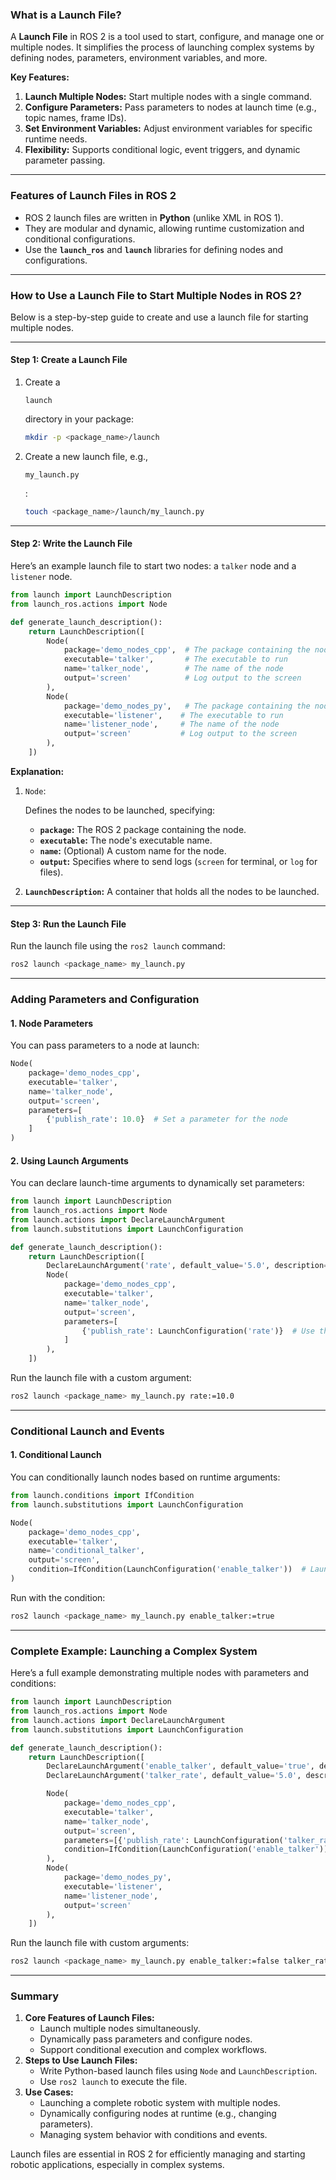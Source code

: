 ### **What is a Launch File?**

A **Launch File** in ROS 2 is a tool used to start, configure, and manage one or multiple nodes. It simplifies the process of launching complex systems by defining nodes, parameters, environment variables, and more.

**Key Features:**

1. **Launch Multiple Nodes:** Start multiple nodes with a single command.
2. **Configure Parameters:** Pass parameters to nodes at launch time (e.g., topic names, frame IDs).
3. **Set Environment Variables:** Adjust environment variables for specific runtime needs.
4. **Flexibility:** Supports conditional logic, event triggers, and dynamic parameter passing.

------

### **Features of Launch Files in ROS 2**

- ROS 2 launch files are written in **Python** (unlike XML in ROS 1).
- They are modular and dynamic, allowing runtime customization and conditional configurations.
- Use the **`launch_ros`** and **`launch`** libraries for defining nodes and configurations.

------

### **How to Use a Launch File to Start Multiple Nodes in ROS 2?**

Below is a step-by-step guide to create and use a launch file for starting multiple nodes.

------

#### **Step 1: Create a Launch File**

1. Create a 

   ```
   launch
   ```

    directory in your package:

   ```bash
   mkdir -p <package_name>/launch
   ```

2. Create a new launch file, e.g., 

   ```
   my_launch.py
   ```

   :

   ```bash
   touch <package_name>/launch/my_launch.py
   ```

------

#### **Step 2: Write the Launch File**

Here’s an example launch file to start two nodes: a `talker` node and a `listener` node.

```python
from launch import LaunchDescription
from launch_ros.actions import Node

def generate_launch_description():
    return LaunchDescription([
        Node(
            package='demo_nodes_cpp',  # The package containing the node
            executable='talker',       # The executable to run
            name='talker_node',        # The name of the node
            output='screen'            # Log output to the screen
        ),
        Node(
            package='demo_nodes_py',   # The package containing the node
            executable='listener',    # The executable to run
            name='listener_node',     # The name of the node
            output='screen'           # Log output to the screen
        ),
    ])
```

**Explanation:**

1. `Node`:

    Defines the nodes to be launched, specifying:

   - **`package`:** The ROS 2 package containing the node.
   - **`executable`:** The node's executable name.
   - **`name`:** (Optional) A custom name for the node.
   - **`output`:** Specifies where to send logs (`screen` for terminal, or `log` for files).

2. **`LaunchDescription`:** A container that holds all the nodes to be launched.

------

#### **Step 3: Run the Launch File**

Run the launch file using the `ros2 launch` command:

```bash
ros2 launch <package_name> my_launch.py
```

------

### **Adding Parameters and Configuration**

#### **1. Node Parameters**

You can pass parameters to a node at launch:

```python
Node(
    package='demo_nodes_cpp',
    executable='talker',
    name='talker_node',
    output='screen',
    parameters=[
        {'publish_rate': 10.0}  # Set a parameter for the node
    ]
)
```

#### **2. Using Launch Arguments**

You can declare launch-time arguments to dynamically set parameters:

```python
from launch import LaunchDescription
from launch_ros.actions import Node
from launch.actions import DeclareLaunchArgument
from launch.substitutions import LaunchConfiguration

def generate_launch_description():
    return LaunchDescription([
        DeclareLaunchArgument('rate', default_value='5.0', description='Publish rate'),
        Node(
            package='demo_nodes_cpp',
            executable='talker',
            name='talker_node',
            output='screen',
            parameters=[
                {'publish_rate': LaunchConfiguration('rate')}  # Use the launch argument
            ]
        ),
    ])
```

Run the launch file with a custom argument:

```bash
ros2 launch <package_name> my_launch.py rate:=10.0
```

------

### **Conditional Launch and Events**

#### **1. Conditional Launch**

You can conditionally launch nodes based on runtime arguments:

```python
from launch.conditions import IfCondition
from launch.substitutions import LaunchConfiguration

Node(
    package='demo_nodes_cpp',
    executable='talker',
    name='conditional_talker',
    output='screen',
    condition=IfCondition(LaunchConfiguration('enable_talker'))  # Launch only if enable_talker is true
)
```

Run with the condition:

```bash
ros2 launch <package_name> my_launch.py enable_talker:=true
```

------

### **Complete Example: Launching a Complex System**

Here’s a full example demonstrating multiple nodes with parameters and conditions:

```python
from launch import LaunchDescription
from launch_ros.actions import Node
from launch.actions import DeclareLaunchArgument
from launch.substitutions import LaunchConfiguration

def generate_launch_description():
    return LaunchDescription([
        DeclareLaunchArgument('enable_talker', default_value='true', description='Enable the talker node'),
        DeclareLaunchArgument('talker_rate', default_value='5.0', description='Talker publish rate'),

        Node(
            package='demo_nodes_cpp',
            executable='talker',
            name='talker_node',
            output='screen',
            parameters=[{'publish_rate': LaunchConfiguration('talker_rate')}],
            condition=IfCondition(LaunchConfiguration('enable_talker'))  # Conditional launch
        ),
        Node(
            package='demo_nodes_py',
            executable='listener',
            name='listener_node',
            output='screen'
        ),
    ])
```

Run the launch file with custom arguments:

```bash
ros2 launch <package_name> my_launch.py enable_talker:=false talker_rate:=10.0
```

------

### **Summary**

1. **Core Features of Launch Files:**
   - Launch multiple nodes simultaneously.
   - Dynamically pass parameters and configure nodes.
   - Support conditional execution and complex workflows.
2. **Steps to Use Launch Files:**
   - Write Python-based launch files using `Node` and `LaunchDescription`.
   - Use `ros2 launch` to execute the file.
3. **Use Cases:**
   - Launching a complete robotic system with multiple nodes.
   - Dynamically configuring nodes at runtime (e.g., changing parameters).
   - Managing system behavior with conditions and events.

Launch files are essential in ROS 2 for efficiently managing and starting robotic applications, especially in complex systems.
